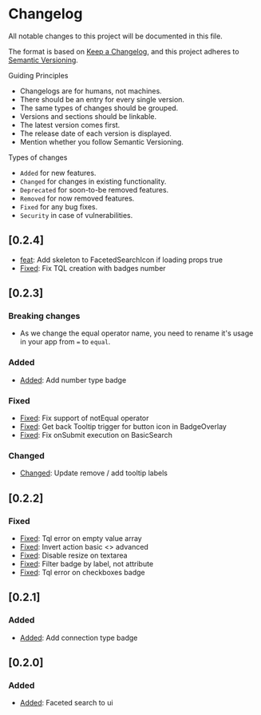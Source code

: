 # Changelog

All notable changes to this project will be documented in this file.

The format is based on [Keep a Changelog](https://keepachangelog.com/en/1.0.0/),
and this project adheres to [Semantic Versioning](https://semver.org/spec/v2.0.0.html).

Guiding Principles

- Changelogs are for humans, not machines.
- There should be an entry for every single version.
- The same types of changes should be grouped.
- Versions and sections should be linkable.
- The latest version comes first.
- The release date of each version is displayed.
- Mention whether you follow Semantic Versioning.

Types of changes

- `Added` for new features.
- `Changed` for changes in existing functionality.
- `Deprecated` for soon-to-be removed features.
- `Removed` for now removed features.
- `Fixed` for any bug fixes.
- `Security` in case of vulnerabilities.

## [0.2.4]
- [feat](https://github.com/Talend/ui/pull/2587): Add skeleton to FacetedSearchIcon if loading props true
- [Fixed](https://github.com/Talend/ui/pull/2554): Fix TQL creation with badges number

## [0.2.3]
### Breaking changes
- As we change the equal operator name, you need to rename it's usage in your app from `=` to `equal`.

### Added
- [Added](https://github.com/Talend/ui/pull/2548): Add number type badge 

### Fixed
- [Fixed](https://github.com/Talend/ui/pull/2545): Fix support of notEqual operator
- [Fixed](https://github.com/Talend/ui/pull/2544): Get back Tooltip trigger for button icon in BadgeOverlay
- [Fixed](https://github.com/Talend/ui/pull/2535): Fix onSubmit execution on BasicSearch

### Changed
- [Changed](https://github.com/Talend/ui/pull/2530): Update remove / add tooltip labels

## [0.2.2]
### Fixed
- [Fixed](https://github.com/Talend/ui/pull/2520): Tql error on empty value array
- [Fixed](https://github.com/Talend/ui/pull/2513): Invert action basic <> advanced
- [Fixed](https://github.com/Talend/ui/pull/2510): Disable resize on textarea
- [Fixed](https://github.com/Talend/ui/pull/2509): Filter badge by label, not attribute
- [Fixed](https://github.com/Talend/ui/pull/2501): Tql error on checkboxes badge

## [0.2.1]
### Added
- [Added](https://github.com/Talend/ui/pull/2487): Add connection type badge 

## [0.2.0]
### Added
- [Added](https://github.com/Talend/ui/pull/2441): Faceted search to ui  


